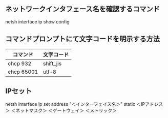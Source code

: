 

## ネットワークインタフェース名を確認するコマンド  
netsh interface ip show config


## コマンドプロンプトにて文字コードを明示する方法
|コマンド|文字コード|
|---|---|
|chcp 932|shift_jis|
|chcp 65001|utf-8|

## IPセット
netsh interface ip set address "＜インターフェイス名＞" static ＜IPアドレス＞ ＜ネットマスク＞ ＜ゲートウェイ＞ ＜メトリック＞